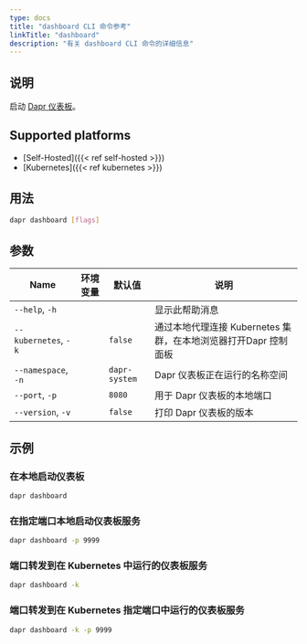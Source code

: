 ```yaml
---
type: docs
title: "dashboard CLI 命令参考"
linkTitle: "dashboard"
description: "有关 dashboard CLI 命令的详细信息"
---
```


## 说明

启动 [Dapr 仪表板](https://github.com/dapr/dashboard)。

## Supported platforms

- [Self-Hosted]({{< ref self-hosted >}})
- [Kubernetes]({{< ref kubernetes >}})

## 用法
```bash
dapr dashboard [flags]
```

## 参数

| Name                 | 环境变量 | 默认值           | 说明                                       |
| -------------------- | ---- | ------------- | ---------------------------------------- |
| `--help`, `-h`       |      |               | 显示此帮助消息                                  |
| `--kubernetes`, `-k` |      | `false`       | 通过本地代理连接 Kubernetes 集群，在本地浏览器打开Dapr 控制面板 |
| `--namespace`, `-n`  |      | `dapr-system` | Dapr 仪表板正在运行的名称空间                        |
| `--port`, `-p`       |      | `8080`        | 用于 Dapr 仪表板的本地端口                         |
| `--version`, `-v`    |      | `false`       | 打印 Dapr 仪表板的版本                           |

## 示例

### 在本地启动仪表板
```bash
dapr dashboard
```

### 在指定端口本地启动仪表板服务
```bash
dapr dashboard -p 9999
```

### 端口转发到在 Kubernetes 中运行的仪表板服务
```bash
dapr dashboard -k
```

### 端口转发到在 Kubernetes 指定端口中运行的仪表板服务
```bash
dapr dashboard -k -p 9999
```
